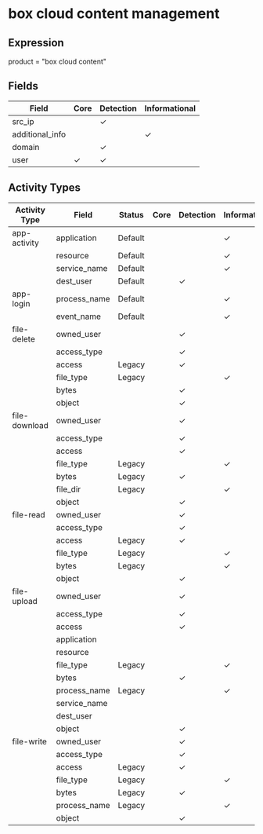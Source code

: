 box cloud content management
============================

Expression
----------

product = "box cloud content"

Fields
------

| Field           | Core     | Detection | Informational |
| --------------- | -------- | --------- | ------------- |
| src_ip          |          | &#10003;  |               |
| additional_info |          |           | &#10003;      |
| domain          |          | &#10003;  |               |
| user            | &#10003; | &#10003;  |               |

Activity Types
--------------

| Activity Type | Field        | Status  | Core | Detection | Informational |
| ------------- | ------------ | ------- | ---- | --------- | ------------- |
| app-activity  | application  | Default |      |           | &#10003;      |
|               | resource     | Default |      |           | &#10003;      |
|               | service_name | Default |      |           | &#10003;      |
|               | dest_user    | Default |      | &#10003;  |               |
| app-login     | process_name | Default |      |           | &#10003;      |
|               | event_name   | Default |      |           | &#10003;      |
| file-delete   | owned_user   |         |      | &#10003;  |               |
|               | access_type  |         |      | &#10003;  |               |
|               | access       | Legacy  |      | &#10003;  |               |
|               | file_type    | Legacy  |      |           | &#10003;      |
|               | bytes        |         |      | &#10003;  |               |
|               | object       |         |      | &#10003;  |               |
| file-download | owned_user   |         |      | &#10003;  |               |
|               | access_type  |         |      | &#10003;  |               |
|               | access       |         |      | &#10003;  |               |
|               | file_type    | Legacy  |      |           | &#10003;      |
|               | bytes        | Legacy  |      | &#10003;  |               |
|               | file_dir     | Legacy  |      |           | &#10003;      |
|               | object       |         |      | &#10003;  |               |
| file-read     | owned_user   |         |      | &#10003;  |               |
|               | access_type  |         |      | &#10003;  |               |
|               | access       | Legacy  |      | &#10003;  |               |
|               | file_type    | Legacy  |      |           | &#10003;      |
|               | bytes        | Legacy  |      |           | &#10003;      |
|               | object       |         |      | &#10003;  |               |
| file-upload   | owned_user   |         |      | &#10003;  |               |
|               | access_type  |         |      | &#10003;  |               |
|               | access       |         |      | &#10003;  |               |
|               | application  |         |      |           |               |
|               | resource     |         |      |           |               |
|               | file_type    | Legacy  |      |           | &#10003;      |
|               | bytes        |         |      | &#10003;  |               |
|               | process_name | Legacy  |      |           | &#10003;      |
|               | service_name |         |      |           |               |
|               | dest_user    |         |      |           |               |
|               | object       |         |      | &#10003;  |               |
| file-write    | owned_user   |         |      | &#10003;  |               |
|               | access_type  |         |      | &#10003;  |               |
|               | access       | Legacy  |      | &#10003;  |               |
|               | file_type    | Legacy  |      |           | &#10003;      |
|               | bytes        | Legacy  |      | &#10003;  |               |
|               | process_name | Legacy  |      |           | &#10003;      |
|               | object       |         |      | &#10003;  |               |

